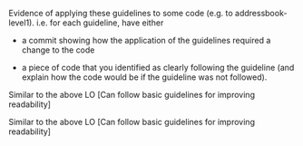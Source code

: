 <panel type="warning" header="**`W3.5` Can improve code readability :star::star:**" expandable no-close>

<panel type="warning" header="`W3.5a` Can explain the importance of readability :star::star:" expandable>
  <include src="../../book/codeQuality/maximiseReadability/introduction/full.md" />
</panel>

<panel type="warning" header="`W3.5b` Can follow basic guidelines for improving readability :star::star:" expandable>
  <include src="../../book/codeQuality/maximiseReadability/basic/full.md" />
  <panel header=":dart: Evidence" expanded>
  <div id="common-evidence">

Evidence of applying these guidelines to some code (e.g. to addressbook-level1). i.e. for each guideline, have either 
* a commit showing how the application of the guidelines required a change to the code
* a piece of code that you identified as clearly following the guideline (and explain how the code would be if the guideline was not followed).

  </div>
  </panel>
</panel>

<panel type="info" header="`W3.5c` Can follow intermediate guidelines for improving readability :star::star::star:" expandable>
  <include src="../../book/codeQuality/maximiseReadability/intermediate/full.md" />
  <panel header=":dart: Evidence" expanded>

Similar to the above LO [Can follow basic guidelines for improving readability]

  </panel>
</panel>

<panel type="success" header="`W3.5d` Can follow advanced guidelines for improving readability :star::star::star::star:" expandable>
  <include src="../../book/codeQuality/maximiseReadability/advanced/full.md" />
  <panel header=":dart: Evidence" expanded>

Similar to the above LO [Can follow basic guidelines for improving readability]

  </panel>
</panel>

</panel>
